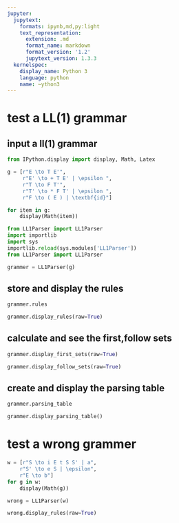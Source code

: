 ```yaml
---
jupyter:
  jupytext:
    formats: ipynb,md,py:light
    text_representation:
      extension: .md
      format_name: markdown
      format_version: '1.2'
      jupytext_version: 1.3.3
  kernelspec:
    display_name: Python 3
    language: python
    name: ~ython3
---
```


# test a LL(1) grammar


## input a ll(1) grammar

```python
from IPython.display import display, Math, Latex 
```

```python
g = [r"E \to T E'", 
     r"E' \to + T E' | \epsilon ", 
     r"T \to F T'", 
     r"T' \to * F T' | \epsilon ",
     r"F \to ( E ) | \textbf{id}"]
```

```python
for item in g:
    display(Math(item)) 
```

```python
from LL1Parser import LL1Parser
import importlib
import sys
importlib.reload(sys.modules['LL1Parser'])
from LL1Parser import LL1Parser
```

```python
grammer = LL1Parser(g)
```

## store and display the rules

```python
grammer.rules
```

```python
grammer.display_rules(raw=True)
```

## calculate and see the first,follow sets

```python
grammer.display_first_sets(raw=True)
```

```python
grammer.display_follow_sets(raw=True)
```

## create and display the parsing table

```python
grammer.parsing_table
```

```python
grammer.display_parsing_table()
```

# test a wrong grammer

```python
w = [r"S \to i E t S S' | a",
    r"S' \to e S | \epsilon",
    r"E \to b"]
for g in w:
    display(Math(g))
```

```python
wrong = LL1Parser(w)
```

```python
wrong.display_rules(raw=True)
```

```python

```
